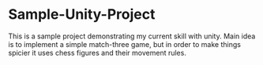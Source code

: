 # Sample-Unity-Project
This is a sample project demonstrating my current skill with unity. Main idea is to implement a simple match-three game, but in order to make things spicier it uses chess figures and their movement rules.
